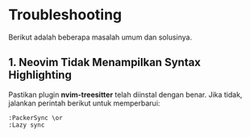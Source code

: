 # Troubleshooting

Berikut adalah beberapa masalah umum dan solusinya.

## 1. Neovim Tidak Menampilkan Syntax Highlighting
Pastikan plugin **nvim-treesitter** telah diinstal dengan benar. Jika tidak, jalankan perintah berikut untuk memperbarui:

```vim
:PackerSync \or
:Lazy sync
```
